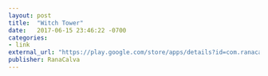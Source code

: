 ```yaml
---
layout: post
title:  "Witch Tower"
date:   2017-06-15 23:46:22 -0700
categories:
- link
external_url: "https://play.google.com/store/apps/details?id=com.ranacalva.witchtower"
publisher: RanaCalva
---
```

